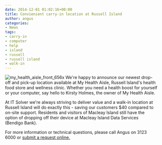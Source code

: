 ```yaml
---
date: 2014-12-01 01:02:16+00:00
title: Convienient carry-in location at Russell Island
author: angus
categories:
- News
tags:
- carry-in
- computer
- help
- island
- russell
- russell island
- walk-in
---
```


![my_health_aisle_front_656x](/assets/images/my_health_aisle_front_656x.jpg)
We're happy to announce our newest drop-off and pick-up location available at My Health Aisle, Russell Island's health food store and wellness clinic. Whether you need a health boost for yourself or your computer, say hello to Kirsty Holmes, the owner of My Health Aisle.

At IT Solver we're always striving to deliver value and a walk-in location at Russell Island will do exactly this - saving our customers $40 compared to on-site support. Residents and visitors of Macleay Island still have the option of dropping off their device at Macleay Island Data Services (Bendigo Bank).

For more information or technical questions, please call Angus on 3123 6000 or [submit a request online.](https://itsolver.zendesk.com/anonymous_requests/new)
